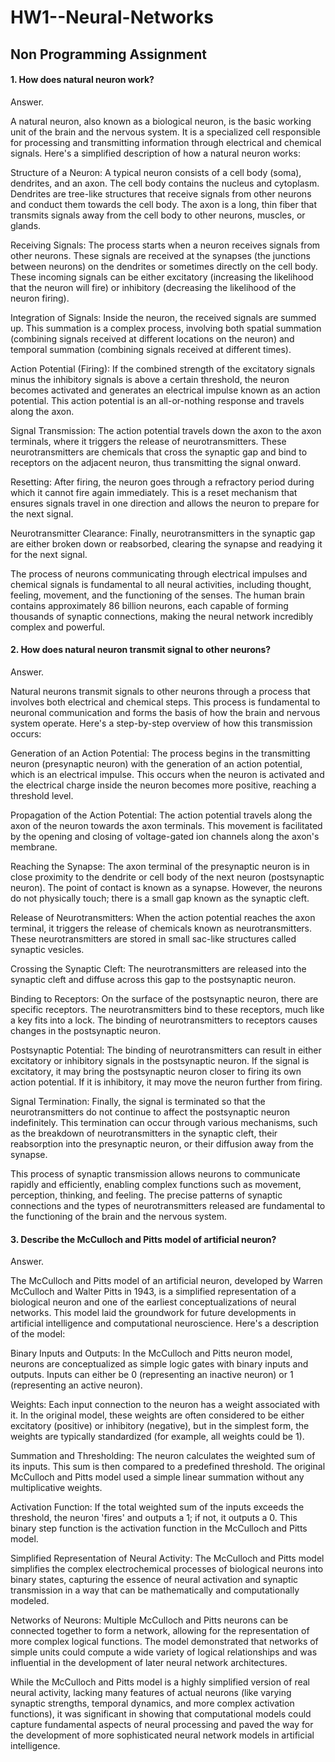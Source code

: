 # HW1--Neural-Networks

## Non Programming Assignment

#### 1. How does natural neuron work?

Answer.

A natural neuron, also known as a biological neuron, is the basic working unit of the brain and the nervous system. It is a specialized cell responsible for processing and transmitting information through electrical and chemical signals. Here's a simplified description of how a natural neuron works:

Structure of a Neuron: A typical neuron consists of a cell body (soma), dendrites, and an axon. The cell body contains the nucleus and cytoplasm. Dendrites are tree-like structures that receive signals from other neurons and conduct them towards the cell body. The axon is a long, thin fiber that transmits signals away from the cell body to other neurons, muscles, or glands.

Receiving Signals: The process starts when a neuron receives signals from other neurons. These signals are received at the synapses (the junctions between neurons) on the dendrites or sometimes directly on the cell body. These incoming signals can be either excitatory (increasing the likelihood that the neuron will fire) or inhibitory (decreasing the likelihood of the neuron firing).

Integration of Signals: Inside the neuron, the received signals are summed up. This summation is a complex process, involving both spatial summation (combining signals received at different locations on the neuron) and temporal summation (combining signals received at different times).

Action Potential (Firing): If the combined strength of the excitatory signals minus the inhibitory signals is above a certain threshold, the neuron becomes activated and generates an electrical impulse known as an action potential. This action potential is an all-or-nothing response and travels along the axon.

Signal Transmission: The action potential travels down the axon to the axon terminals, where it triggers the release of neurotransmitters. These neurotransmitters are chemicals that cross the synaptic gap and bind to receptors on the adjacent neuron, thus transmitting the signal onward.

Resetting: After firing, the neuron goes through a refractory period during which it cannot fire again immediately. This is a reset mechanism that ensures signals travel in one direction and allows the neuron to prepare for the next signal.

Neurotransmitter Clearance: Finally, neurotransmitters in the synaptic gap are either broken down or reabsorbed, clearing the synapse and readying it for the next signal.

The process of neurons communicating through electrical impulses and chemical signals is fundamental to all neural activities, including thought, feeling, movement, and the functioning of the senses. The human brain contains approximately 86 billion neurons, each capable of forming thousands of synaptic connections, making the neural network incredibly complex and powerful.

#### 2. How does natural neuron transmit signal to other neurons?

Answer.

Natural neurons transmit signals to other neurons through a process that involves both electrical and chemical steps. This process is fundamental to neuronal communication and forms the basis of how the brain and nervous system operate. Here's a step-by-step overview of how this transmission occurs:

Generation of an Action Potential: The process begins in the transmitting neuron (presynaptic neuron) with the generation of an action potential, which is an electrical impulse. This occurs when the neuron is activated and the electrical charge inside the neuron becomes more positive, reaching a threshold level.

Propagation of the Action Potential: The action potential travels along the axon of the neuron towards the axon terminals. This movement is facilitated by the opening and closing of voltage-gated ion channels along the axon's membrane.

Reaching the Synapse: The axon terminal of the presynaptic neuron is in close proximity to the dendrite or cell body of the next neuron (postsynaptic neuron). The point of contact is known as a synapse. However, the neurons do not physically touch; there is a small gap known as the synaptic cleft.

Release of Neurotransmitters: When the action potential reaches the axon terminal, it triggers the release of chemicals known as neurotransmitters. These neurotransmitters are stored in small sac-like structures called synaptic vesicles.

Crossing the Synaptic Cleft: The neurotransmitters are released into the synaptic cleft and diffuse across this gap to the postsynaptic neuron.

Binding to Receptors: On the surface of the postsynaptic neuron, there are specific receptors. The neurotransmitters bind to these receptors, much like a key fits into a lock. The binding of neurotransmitters to receptors causes changes in the postsynaptic neuron.

Postsynaptic Potential: The binding of neurotransmitters can result in either excitatory or inhibitory signals in the postsynaptic neuron. If the signal is excitatory, it may bring the postsynaptic neuron closer to firing its own action potential. If it is inhibitory, it may move the neuron further from firing.

Signal Termination: Finally, the signal is terminated so that the neurotransmitters do not continue to affect the postsynaptic neuron indefinitely. This termination can occur through various mechanisms, such as the breakdown of neurotransmitters in the synaptic cleft, their reabsorption into the presynaptic neuron, or their diffusion away from the synapse.

This process of synaptic transmission allows neurons to communicate rapidly and efficiently, enabling complex functions such as movement, perception, thinking, and feeling. The precise patterns of synaptic connections and the types of neurotransmitters released are fundamental to the functioning of the brain and the nervous system.

#### 3. Describe the McCulloch and Pitts model of artificial neuron?

Answer.

The McCulloch and Pitts model of an artificial neuron, developed by Warren McCulloch and Walter Pitts in 1943, is a simplified representation of a biological neuron and one of the earliest conceptualizations of neural networks. This model laid the groundwork for future developments in artificial intelligence and computational neuroscience. Here's a description of the model:

Binary Inputs and Outputs: In the McCulloch and Pitts neuron model, neurons are conceptualized as simple logic gates with binary inputs and outputs. Inputs can either be 0 (representing an inactive neuron) or 1 (representing an active neuron).

Weights: Each input connection to the neuron has a weight associated with it. In the original model, these weights are often considered to be either excitatory (positive) or inhibitory (negative), but in the simplest form, the weights are typically standardized (for example, all weights could be 1).

Summation and Thresholding: The neuron calculates the weighted sum of its inputs. This sum is then compared to a predefined threshold. The original McCulloch and Pitts model used a simple linear summation without any multiplicative weights.

Activation Function: If the total weighted sum of the inputs exceeds the threshold, the neuron 'fires' and outputs a 1; if not, it outputs a 0. This binary step function is the activation function in the McCulloch and Pitts model.

Simplified Representation of Neural Activity: The McCulloch and Pitts model simplifies the complex electrochemical processes of biological neurons into binary states, capturing the essence of neural activation and synaptic transmission in a way that can be mathematically and computationally modeled.

Networks of Neurons: Multiple McCulloch and Pitts neurons can be connected together to form a network, allowing for the representation of more complex logical functions. The model demonstrated that networks of simple units could compute a wide variety of logical relationships and was influential in the development of later neural network architectures.

While the McCulloch and Pitts model is a highly simplified version of real neural activity, lacking many features of actual neurons (like varying synaptic strengths, temporal dynamics, and more complex activation functions), it was significant in showing that computational models could capture fundamental aspects of neural processing and paved the way for the development of more sophisticated neural network models in artificial intelligence.